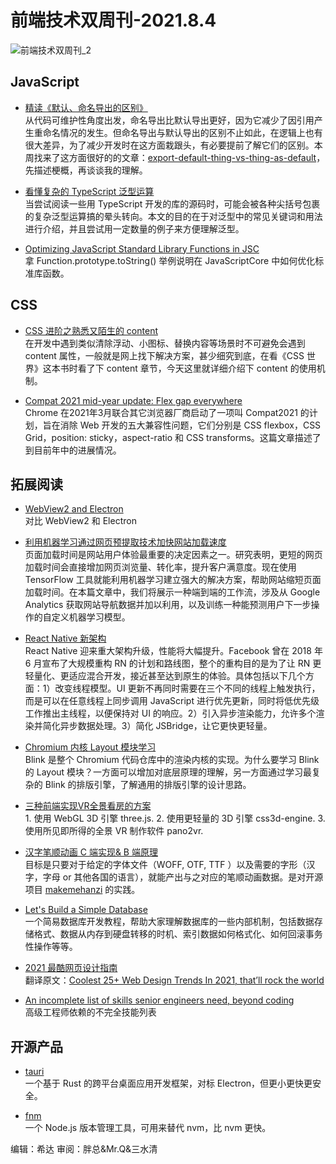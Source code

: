 # 前端技术双周刊-2021.8.4

![前端技术双周刊_2](https://user-images.githubusercontent.com/4032009/128128161-9d64c73e-b421-476f-9305-254e3d86371c.png)

## JavaScript

- [精读《默认、命名导出的区别》](https://zhuanlan.zhihu.com/p/395367954)
<br>从代码可维护性角度出发，命名导出比默认导出更好，因为它减少了因引用产生重命名情况的发生。但命名导出与默认导出的区别不止如此，在逻辑上也有很大差异，为了减少开发时在这方面栽跟头，有必要提前了解它们的区别。本周找来了这方面很好的的文章：[export-default-thing-vs-thing-as-default](https://jakearchibald.com/2021/export-default-thing-vs-thing-as-default/)，先描述梗概，再谈谈我的理解。

- [看懂复杂的 TypeScript 泛型运算](https://mp.weixin.qq.com/s/axfKKGHfxy3gZbKYEFjnkQ)
<br>当尝试阅读一些用 TypeScript 开发的库的源码时，可能会被各种尖括号包裹的复杂泛型运算搞的晕头转向。本文的目的在于对泛型中的常见关键词和用法进行介绍，并且尝试用一定数量的例子来方便理解泛型。

- [Optimizing JavaScript Standard Library Functions in JSC](https://webkit.org/blog/11934/optimizing-javascript-standard-library-functions-in-jsc/)
<br>拿 Function.prototype.toString() 举例说明在 JavaScriptCore 中如何优化标准库函数。

## CSS

- [CSS 进阶之熟悉又陌生的 content](https://juejin.cn/post/6989017411261300750)
<br>在开发中遇到类似清除浮动、小图标、替换内容等场景时不可避免会遇到 content 属性，一般就是网上找下解决方案，甚少细究到底，在看《CSS 世界》这本书时看了下 content 章节，今天这里就详细介绍下 content 的使用机制。

- [Compat 2021 mid-year update: Flex gap everywhere](https://web.dev/compat2021-midyear/)
<br>Chrome 在2021年3月联合其它浏览器厂商启动了一项叫 Compat2021 的计划，旨在消除 Web 开发的五大兼容性问题，它们分别是 CSS flexbox，CSS Grid，position: sticky，aspect-ratio 和 CSS transforms。这篇文章描述了到目前年中的进展情况。

## 拓展阅读

- [WebView2 and Electron](https://www.electronjs.org/blog/webview2)
<br>对比 WebView2 和 Electron

- [利用机器学习通过网页预提取技术加快网站加载速度](https://mp.weixin.qq.com/s/S1Yg6wiYkK2lN-5aTp2dqQ)
<br>页面加载时间是网站用户体验最重要的决定因素之一。研究表明，更短的网页加载时间会直接增加网页浏览量、转化率，提升客户满意度。现在使用 TensorFlow 工具就能利用机器学习建立强大的解决方案，帮助网站缩短页面加载时间。在本篇文章中，我们将展示一种端到端的工作流，涉及从 Google Analytics 获取网站导航数据并加以利用，以及训练一种能预测用户下一步操作的自定义机器学习模型。

- [React Native 新架构](https://zhuanlan.zhihu.com/p/281238593)
<br>React Native 迎来重大架构升级，性能将大幅提升。Facebook 曾在 2018 年 6 月宣布了大规模重构 RN 的计划和路线图，整个的重构目的是为了让 RN 更轻量化、更适应混合开发，接近甚至达到原生的体验。具体包括以下几个方面：1）改变线程模型。UI 更新不再同时需要在三个不同的线程上触发执行，而是可以在任意线程上同步调用 JavaScript 进行优先更新，同时将低优先级工作推出主线程，以便保持对 UI 的响应。2）引入异步渲染能力，允许多个渲染并简化异步数据处理。3）简化 JSBridge，让它更快更轻量。

- [Chromium 内核 Layout 模块学习](https://mp.weixin.qq.com/s/UYzAWkCuIPh1Z5yoqGo9nA)
<br>Blink 是整个 Chromium 代码仓库中的渲染内核的实现。为什么要学习 Blink 的 Layout 模块？一方面可以增加对底层原理的理解，另一方面通过学习最复杂的 Blink 的排版引擎，了解通用的排版引擎的设计思路。

- [三种前端实现VR全景看房的方案](https://juejin.cn/post/6973865268426571784)
<br>1. 使用 WebGL 3D 引擎 three.js. 2. 使用更轻量的 3D 引擎 css3d-engine. 3. 使用所见即所得的全景 VR 制作软件 pano2vr.

- [汉字笔顺动画 C 端实现& B 端原理](https://mp.weixin.qq.com/s/dhh5UVXPD9d9bD3JfYOU9w)
<br>目标是只要对于给定的字体文件（WOFF, OTF, TTF ）以及需要的字形（汉字，字母 or 其他各国的语言），就能产出与之对应的笔顺动画数据。是对开源项目 [makemehanzi](https://github.com/skishore/makemeahanzi) 的实践。

- [Let's Build a Simple Database](https://cstack.github.io/db_tutorial/)
<br>一个简易数据库开发教程，帮助大家理解数据库的一些内部机制，包括数据存储格式、数据从内存到硬盘转移的时机、索引数据如何格式化、如何回滚事务性操作等等。

- [2021 最酷网页设计指南](https://juejin.cn/post/6979821352576352269)
<br>翻译原文：[Coolest 25+ Web Design Trends In 2021, that’ll rock the world](https://medium.com/quick-code/coolest-25-web-design-trends-in-2021-thatll-rock-the-world-388eb1144b7e)

- [An incomplete list of skills senior engineers need, beyond coding](https://skamille.medium.com/an-incomplete-list-of-skills-senior-engineers-need-beyond-coding-8ed4a521b29f)
<br>高级工程师依赖的不完全技能列表

## 开源产品

- [tauri](https://github.com/tauri-apps/tauri)
<br>一个基于 Rust 的跨平台桌面应用开发框架，对标 Electron，但更小更快更安全。

- [fnm](https://github.com/Schniz/fnm)
<br>一个 Node.js 版本管理工具，可用来替代 nvm，比 nvm 更快。

编辑：希达 审阅：胖总&Mr.Q&三水清
